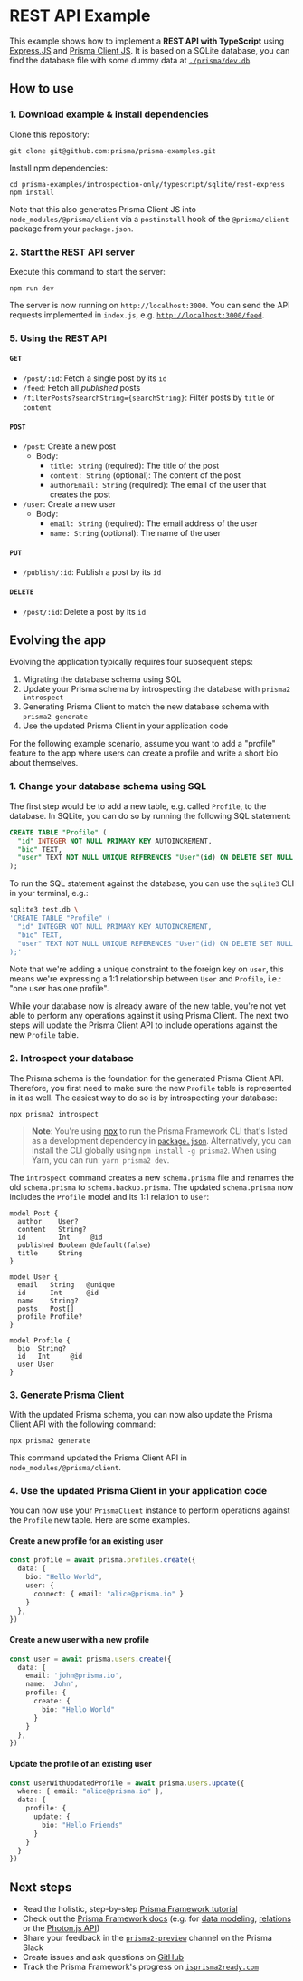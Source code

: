# REST API Example

This example shows how to implement a **REST API with TypeScript** using [Express.JS](https://expressjs.com/de/) and [Prisma Client JS](https://photonjs.prisma.io/). It is based on a SQLite database, you can find the database file with some dummy data at [`./prisma/dev.db`](./prisma/dev.db).

## How to use

### 1. Download example & install dependencies

Clone this repository:

```
git clone git@github.com:prisma/prisma-examples.git
```

Install npm dependencies:

```
cd prisma-examples/introspection-only/typescript/sqlite/rest-express
npm install
```

Note that this also generates Prisma Client JS into `node_modules/@prisma/client` via a `postinstall` hook of the `@prisma/client` package from your `package.json`.

### 2. Start the REST API server

Execute this command to start the server:

```
npm run dev
```

The server is now running on `http://localhost:3000`. You can send the API requests implemented in `index.js`, e.g. [`http://localhost:3000/feed`](http://localhost:3000/feed).

### 5. Using the REST API

#### `GET`

- `/post/:id`: Fetch a single post by its `id`
- `/feed`: Fetch all _published_ posts
- `/filterPosts?searchString={searchString}`: Filter posts by `title` or `content`

#### `POST`

- `/post`: Create a new post
  - Body:
    - `title: String` (required): The title of the post
    - `content: String` (optional): The content of the post
    - `authorEmail: String` (required): The email of the user that creates the post
- `/user`: Create a new user
  - Body:
    - `email: String` (required): The email address of the user
    - `name: String` (optional): The name of the user

#### `PUT`

- `/publish/:id`: Publish a post by its `id`

#### `DELETE`
  
- `/post/:id`: Delete a post by its `id`


## Evolving the app

Evolving the application typically requires four subsequent steps:

1. Migrating the database schema using SQL
1. Update your Prisma schema by introspecting the database with `prisma2 introspect`
1. Generating Prisma Client to match the new database schema with `prisma2 generate`
1. Use the updated Prisma Client in your application code

For the following example scenario, assume you want to add a "profile" feature to the app where users can create a profile and write a short bio about themselves.

### 1. Change your database schema using SQL

The first step would be to add a new table, e.g. called `Profile`, to the database. In SQLite, you can do so by running the following SQL statement:

```sql
CREATE TABLE "Profile" (
  "id" INTEGER NOT NULL PRIMARY KEY AUTOINCREMENT, 
  "bio" TEXT,
  "user" TEXT NOT NULL UNIQUE REFERENCES "User"(id) ON DELETE SET NULL
);
```

To run the SQL statement against the database, you can use the `sqlite3` CLI in your terminal, e.g.:

```bash
sqlite3 test.db \
'CREATE TABLE "Profile" (
  "id" INTEGER NOT NULL PRIMARY KEY AUTOINCREMENT, 
  "bio" TEXT,
  "user" TEXT NOT NULL UNIQUE REFERENCES "User"(id) ON DELETE SET NULL
);'
```

Note that we're adding a unique constraint to the foreign key on `user`, this means we're expressing a 1:1 relationship between `User` and `Profile`, i.e.: "one user has one profile".

While your database now is already aware of the new table, you're not yet able to perform any operations against it using Prisma Client. The next two steps will update the Prisma Client API to include operations against the new `Profile` table.

### 2. Introspect your database

The Prisma schema is the foundation for the generated Prisma Client API. Therefore, you first need to make sure the new `Profile` table is represented in it as well. The easiest way to do so is by introspecting your database:

```
npx prisma2 introspect
```

> **Note**: You're using [npx](https://github.com/npm/npx) to run the Prisma Framework CLI that's listed as a development dependency in [`package.json`](./package.json). Alternatively, you can install the CLI globally using `npm install -g prisma2`. When using Yarn, you can run: `yarn prisma2 dev`.

The `introspect` command creates a new `schema.prisma` file and renames the old `schema.prisma` to `schema.backup.prisma`. The updated `schema.prisma` now includes the `Profile` model and its 1:1 relation to `User`:

```prisma
model Post {
  author    User?
  content   String?
  id        Int     @id
  published Boolean @default(false)
  title     String
}

model User {
  email   String   @unique
  id      Int      @id
  name    String?
  posts   Post[]
  profile Profile?
}

model Profile {
  bio  String?
  id   Int     @id
  user User
}
```

### 3. Generate Prisma Client

With the updated Prisma schema, you can now also update the Prisma Client API with the following command:

```
npx prisma2 generate
```

This command updated the Prisma Client API in `node_modules/@prisma/client`.

### 4. Use the updated Prisma Client in your application code

You can now use your `PrismaClient` instance to perform operations against the `Profile` new table. Here are some examples. 

#### Create a new profile for an existing user

```ts
const profile = await prisma.profiles.create({
  data: {
    bio: "Hello World",
    user: {
      connect: { email: "alice@prisma.io" }
    }
  },
})
```

#### Create a new user with a new profile

```ts
const user = await prisma.users.create({
  data: {
    email: 'john@prisma.io',
    name: 'John',
    profile: {
      create: { 
        bio: "Hello World"
      }
    }
  },
})
```

#### Update the profile of an existing user

```ts
const userWithUpdatedProfile = await prisma.users.update({
  where: { email: "alice@prisma.io" },
  data: {
    profile: {
      update: {
        bio: "Hello Friends"
      }
    }
  }
})
```

## Next steps

- Read the holistic, step-by-step [Prisma Framework tutorial](https://github.com/prisma/prisma2/blob/master/docs/tutorial.md)
- Check out the [Prisma Framework docs](https://github.com/prisma/prisma2) (e.g. for [data modeling](https://github.com/prisma/prisma2/blob/master/docs/data-modeling.md), [relations](https://github.com/prisma/prisma2/blob/master/docs/relations.md) or the [Photon.js API](https://github.com/prisma/prisma2/blob/master/docs/photon/api.md))
- Share your feedback in the [`prisma2-preview`](https://prisma.slack.com/messages/CKQTGR6T0/) channel on the Prisma Slack
- Create issues and ask questions on [GitHub](https://github.com/prisma/prisma2/)
- Track the Prisma Framework's progress on [`isprisma2ready.com`](https://isprisma2ready.com)